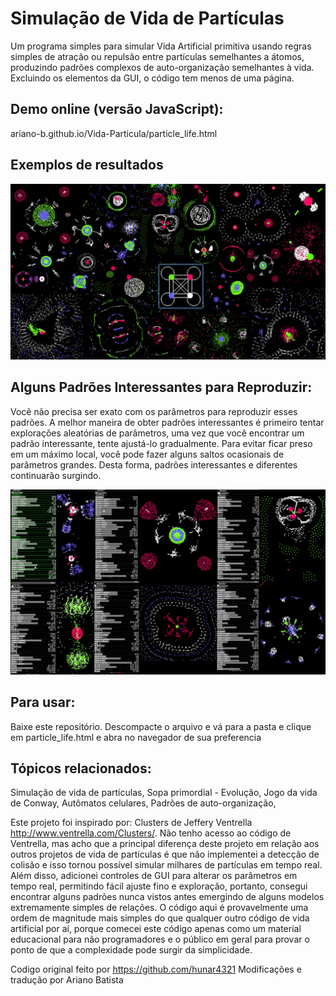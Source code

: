 # Simulação de Vida de Partículas
Um programa simples para simular Vida Artificial primitiva usando regras simples de atração ou repulsão entre partículas semelhantes a átomos, produzindo padrões complexos de auto-organização semelhantes à vida. Excluindo os elementos da GUI, o código tem menos de uma página.

Demo online (versão JavaScript):
-------------
ariano-b.github.io/Vida-Particula/particle_life.html

Exemplos de resultados
--------------------------------------------------------
![](images/big_pic.jpg)

Alguns Padrões Interessantes para Reproduzir:
-------------------------------------
Você não precisa ser exato com os parâmetros para reproduzir esses padrões. A melhor maneira de obter padrões interessantes é primeiro tentar explorações aleatórias de parâmetros, uma vez que você encontrar um padrão interessante, tente ajustá-lo gradualmente. Para evitar ficar preso em um máximo local, você pode fazer alguns saltos ocasionais de parâmetros grandes. Desta forma, padrões interessantes e diferentes continuarão surgindo.

![](images/some_patterns.jpg)

Para usar:
------------
Baixe este repositório. Descompacte o arquivo e vá para a pasta e clique em particle_life.html e abra no navegador de sua preferencia

Tópicos relacionados:
--------------------
Simulação de vida de partículas,
Sopa primordial - Evolução,
Jogo da vida de Conway,
Autômatos celulares,
Padrões de auto-organização,

Este projeto foi inspirado por: Clusters de Jeffery Ventrella http://www.ventrella.com/Clusters/. Não tenho acesso ao código de Ventrella, mas acho que a principal diferença deste projeto em relação aos outros projetos de vida de partículas é que não implementei a detecção de colisão e isso tornou possível simular milhares de partículas em tempo real. Além disso, adicionei controles de GUI para alterar os parâmetros em tempo real, permitindo fácil ajuste fino e exploração, portanto, consegui encontrar alguns padrões nunca vistos antes emergindo de alguns modelos extremamente simples de relações.
O código aqui é provavelmente uma ordem de magnitude mais simples do que qualquer outro código de vida artificial por aí, porque comecei este código apenas como um material educacional para não programadores e o público em geral para provar o ponto de que a complexidade pode surgir da simplicidade.

Codigo original feito por https://github.com/hunar4321
Modificações e tradução por Ariano Batista
